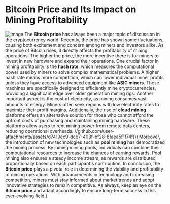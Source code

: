 # Bitcoin Price and Its Impact on Mining Profitability

![Image](https://github.com/user-attachments/assets/d7419ec9-dc67-403f-bf28-8faea5f1f74f)
The **Bitcoin price** has always been a major topic of discussion in the cryptocurrency world. Recently, the price has shown some fluctuations, causing both excitement and concern among miners and investors alike. As the price of Bitcoin rises, it directly affects the profitability of mining operations. The higher the price, the more incentive there is for miners to invest in new hardware and expand their operations.
One crucial factor in mining profitability is the **hash rate**, which measures the computational power used by miners to solve complex mathematical problems. A higher hash rate means more competition, which can lower individual miner profits unless they have access to advanced equipment like **ASIC miners**. These machines are specifically designed to efficiently mine cryptocurrencies, providing a significant edge over older generation mining rigs.
Another important aspect is the cost of electricity, as mining consumes vast amounts of energy. Miners often seek regions with low electricity rates to maximize their profit margins. Additionally, the rise of **cloud mining** platforms offers an alternative solution for those who cannot afford the upfront costs of purchasing and maintaining mining hardware. These platforms allow users to rent mining power from remote data centers, reducing operational overheads.
 //github.com/user-attachments/assets/d7419ec9-dc67-403f-bf28-8faea5f1f74f)))
Moreover, the introduction of new technologies such as **pool mining** has democratized the mining process. By joining mining pools, individuals can combine their computational resources to increase the chances of earning rewards. Pool mining also ensures a steady income stream, as rewards are distributed proportionally based on each participant's contribution.
In conclusion, the **Bitcoin price** plays a pivotal role in determining the viability and profitability of mining operations. With advancements in technology and increasing competition, miners must stay informed about market trends and adopt innovative strategies to remain competitive. As always, keep an eye on the **Bitcoin price** and adapt accordingly to ensure long-term success in this ever-evolving field.)
